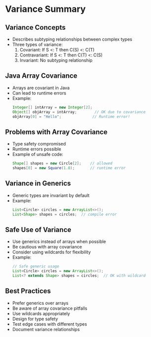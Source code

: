 # Variance Summary

## Variance Concepts
- Describes subtyping relationships between complex types
- Three types of variance:
    1. Covariant: If S <: T then C(S) <: C(T)
    2. Contravariant: If S <: T then C(T) <: C(S)
    3. Invariant: No subtyping relationship

## Java Array Covariance
- Arrays are covariant in Java
- Can lead to runtime errors
- Example:
  ```java
  Integer[] intArray = new Integer[2];
  Object[] objArray = intArray;        // OK due to covariance
  objArray[0] = "Hello";              // Runtime error!
  ```

## Problems with Array Covariance
- Type safety compromised
- Runtime errors possible
- Example of unsafe code:
  ```java
  Shape[] shapes = new Circle[2];    // allowed
  shapes[0] = new Square(1.0);       // runtime error
  ```

## Variance in Generics
- Generic types are invariant by default
- Example:
  ```java
  List<Circle> circles = new ArrayList<>();
  List<Shape> shapes = circles;  // compile error
  ```

## Safe Use of Variance
- Use generics instead of arrays when possible
- Be cautious with array covariance
- Consider using wildcards for flexibility
- Example:
  ```java
  // Safe generic usage
  List<Circle> circles = new ArrayList<>();
  List<? extends Shape> shapes = circles;  // OK with wildcard
  ```

## Best Practices
- Prefer generics over arrays
- Be aware of array covariance pitfalls
- Use wildcards appropriately
- Design for type safety
- Test edge cases with different types
- Document variance relationships
